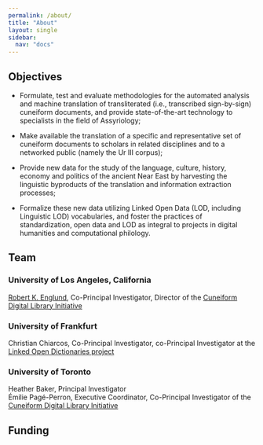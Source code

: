 ```yaml
---
permalink: /about/
title: "About"
layout: single
sidebar:
  nav: "docs"
---
```



## Objectives

- Formulate, test and evaluate methodologies for the automated analysis and machine translation of transliterated (i.e., transcribed sign-by-sign) cuneiform documents, and provide state-of-the-art technology to specialists in the field of Assyriology;

- Make available the translation of a specific and representative set of cuneiform documents to scholars in related disciplines and to a networked public (namely the Ur III corpus); 

- Provide new data for the study of the language, culture, history, economy and politics of the ancient Near East by harvesting the linguistic byproducts of the translation and information extraction processes;

- Formalize these new data utilizing Linked Open Data (LOD, including Linguistic LOD) vocabularies, and foster the practices of standardization, open data and LOD as integral to projects in digital humanities and computational philology.

## Team
### University of Los Angeles, California

[Robert K. Englund](cdli.ucla.edu/?q=robert-k-englund), Co-Principal Investigator, Director of the [Cuneiform Digital Library Initiative](http://cdli.ucla.edu)  

### University of Frankfurt

Christian Chiarcos, Co-Principal Investigator, co-Principal Investigator at the [Linked Open Dictionaries project](http://acoli.cs.uni-frankfurt.de/liodi/home.html)  

### University of Toronto

Heather Baker, Principal Investigator  
Émilie Pagé-Perron, Executive Coordinator, Co-Principal Investigator of the [Cuneiform Digital Library Initiative](http://cdli.ucla.edu)  

## Funding

